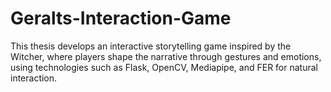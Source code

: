 # Geralts-Interaction-Game
This thesis develops an interactive storytelling game inspired by the Witcher, where players shape the narrative through gestures and emotions, using technologies such as Flask, OpenCV, Mediapipe, and FER for natural interaction.
